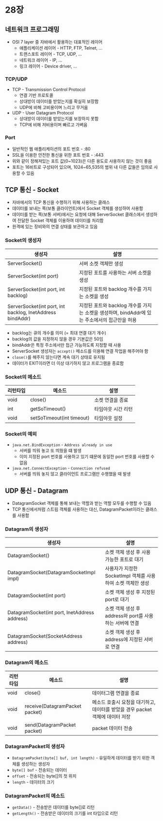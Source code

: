# 28장
## 네트워크 프로그래밍
* OSI 7 layer 중 자바에서 활용하는 대표적인 레이어
  * 애플리케이션 레이어 - HTTP, FTP, Telnet, ...
  * 트랜스포트 레이어 - TCP, UDP, ...
  * 네트워크 레이어 - IP, ...
  * 링크 레이어 - Device driver, ...

### TCP/UDP
* TCP - Transmission Control Protocol
  * 연결 기반 프로토콜
  * 상대방이 데이터를 받았는지를 확실히 보장함
  * UDP에 비해 고비용이며 느리고 무거움
* UDP - User Datagram Protocol
  * 상대방이 데이터를 받았는지를 보장하지 못함
  * TCP에 비해 저비용이며 빠르고 가벼움

### Port
* 일반적인 웹 애플리케이션의 포트 번호 - :80
* SSL을 이용한 안전한 통신을 위한 포트 번호 - :443
* 위와 같이 정해져있는 포트 값(0~1023)은 다른 용도로 사용하지 않는 것이 좋음
* 포트는 16비트로 구성되어 있으며, 1024~65,535의 범위 내 다른 값들은 임의로 사용할 수 있음

## TCP 통신 - Socket
* 자바에서의 TCP 통신을 수행하기 위해 사용하는 클래스
* 데이터를 보내는 쪽(보통 클라이언트)에서 Socket 객체를 생성하여 사용함
* 데이터를 받는 쪽(보통 서버)에서는 요청에 대해 ServerSocket 클래스에서 생성하여 전달한 Socket 객체를 이용하여 데이터를 처리함
* 원격에 있는 장비와의 연결 상태를 보관하고 있음

### Socket의 생성자
| 생성자 | 설명 |
| ---- | --- |
| ServerSocket() | 서버 소켓 객체만 생성 |
| ServerSocket(int port) | 지정된 포트를 사용하는 서버 소켓을 생성 |
| ServerSocket(int port, int backlog) | 지정된 포트와 backlog 개수를 가지는 소켓을 생성 |
| ServerSocket(int port, int backlog, InetAddress bindAddr) | 지정된 포트와 backlog 개수를 가지는 소켓을 생성하며, bindAddr에 있는 주소에서의 접근만을 허용 |

* backlog는 큐의 개수를 의미 (= 최대 연결 대기 개수)
* backlog의 값을 지정하지 않을 경우 기본값은 50임
* bindAddr은 특정 주소에서만 접근 가능하도록 지정할 때 사용
* ServerSocket 생성자는 `accept()` 메소드를 이용해 연결 작업을 해주어야 함
* `close()`를 해주지 않는다면 계속 대기 상태로 유지됨
* 데이터가 EXIT이라면 더 이상 대기하지 않고 프로그램을 종료함

### Socket의 메소드
| 리턴타입 | 메소드 | 설명 |
| ------ | ---- | --- |
| void | close() | 소켓 연결을 종료 |
| int | getSoTimeout() | 타임아웃 시간 리턴 |
| void | setSoTimeout(int timeout) | 타임아웃 설정 |

### Socket의 예외
* `java.net.BindException` - `Address already in use`
  * 서버를 띄워 놓고 또 띄웠을 떄 발생
  * 이미 지정된 port 번호를 사용하고 있기 떄문에 동일한 port 번호를 사용할 수 없음
* `java.net.ConnectException` - `Connection refused`
  * 서버를 띄워 놓지 않고 클라이언트 프로그램만 수행했을 때 발생

## UDP 통신 - Datagram
* DatagramSocket 객체를 통해 보내는 역할과 받는 역할 모두를 수행할 수 있음
* TCP 통신에서처럼 스트림 객체를 사용하는 대신, DatagramPacket이라는 클래스를 사용함

### Datagram의 생성자
| 생성자 | 설명 |
| ---- | --- |
| DatagramSocket() | 소켓 객체 생성 후 사용 가능한 포트로 대기 |
| DatagramSocket(DatagramSocketImpl impl) | 사용자가 지정한 SocketImpl 객체를 사용하여 소켓 객체만 생성 |
| DatagramSocket(int port) | 소켓 객체 생성 후 지정된 port로 대기 |
| DatagramSocket(int port, InetAddress address) | 소켓 객체 생성 후 address와 port를 사용하는 서버에 연결 |
| DatagramSocket(SocketAddress address) | 소켓 객체 생성 후 address에 지정된 서버로 연결 |

### Datagram의 메소드
| 리턴타입 | 메소드 | 설명 |
| ------ | ---- | --- |
| void | close() | 데이터그램 연결을 종료 |
| void | receive(DatagramPacket packet) | 메소드 호출시 요청을 대기하고, 데이터를 받았을 경우 packet 객체에 데이터 저장 |
| void | send(DatagramPacket packet) | packet 데이터 전송 |

### DatagramPacket의 생성자
* `DatagramPacket(byte[] buf, int length)` - 유일하게 데이터를 받기 위한 객체를 생성하는 생성자
* `byte[] buf` - 전송되는 데이터
* `offset` - 전송되는 byte[]의 첫 위치
* `length` -  데이터의 크기

### DatagramPacket의 메소드
* `getData()` - 전송받은 데이터를 byte[]로 리턴
* `getLength()` - 전송받은 데이터의 크기를 int 타입으로 리턴
